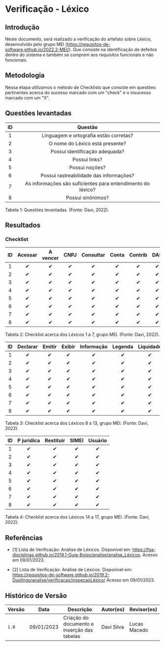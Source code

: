 # Verificação - Léxico

## Introdução

Neste documento, será realizado a verificação do artefato sobre Léxico, desenvolvido pelo grupo MEI (<https://requisitos-de-software.github.io/2022.2-MEI/>). Que consiste na identificação de defeitos dentro do sistema e também se cumprem aos requisitos funcionais e não funcionais.

## Metodologia

Nessa etapa utilizamos o método de Checklists que consiste em questões pertinentes acerca do sucesso marcado com um "check" e o insucesso marcado com um "X".

## Questões levantadas

| ID |                      Questão                      |
| :----: | :-----------------------------------------------: |
|   1    |     Linguagem e ortografia estão corretas?      |
|   2    | O nome do Léxico está presente? |
|   3    |      Possui identificação adequada?       |
|   4    |           Possui links?           |
|   5    |     Possui noções?      |
|   6    |     Possui rastreabilidade das informações?      |
|   7    |     As informações são suficientes para entendimento do léxico?      |
|   8    |     Possui sinônimos?      |
<p>
Tabela 1: Questões levantadas. (Fonte: Davi, 2022).
</p>

## Resultados

### Checklist

| ID |  Acessar | A vencer |CNPJ |Consultar |Conta |Contrib |DAS |
| :--: | :------: | :------: | :-----: | :-----: | :-----: | :-----: | :-----: |
|   1    | ✔ | ✔ | ✔ | ✔ | ✔ | ✔ | ✔ |
|   2    | ✔ | ✔ | ✔ | ✔ | ✔ | ✔ | ✔ |
|   3    | ✔ | ✔ | ✔ | ✔ | ✔ | ✔ | ✔ |
|   4    | ✔ | ✔ | ✔ | ✔ | ✔ | ✔ | ✔ |
|   5    | ✔ | ✔ | ✔ | ✔ | ✔ | ✔ | ✔ |
|   6    | ✔ | ✔ | ✔ | ✔ | ✔ | ✔ | ✔ |
|   7    | ✔ | ✔ | ✔ | ✔ | ✔ | ✔ | ✔ |
|   8    | ✔ | ✔ | ✔ | ✔ | ✔ | ✔ | ✔ |

<div>
<p>
Tabela 2: Checklist acerca dos Léxicos 1 a 7, grupo MEI. (Fonte: Davi, 2022).
</p>
</div>

| ID |  Declarar | Emitir |Exibir |Informação |Legenda |Liquidado |
| :--: | :------: | :------: | :-----: | :-----: | :-----: | :-----: |
|   1    | ✔ | ✔ | ✔ | ✔ | ✔ | ✔ |
|   2    | ✔ | ✔ | ✔ | ✔ | ✔ | ✔ |
|   3    | ✔ | ✔ | ✔ | ✔ | ✔ | ✔ |
|   4    | ✔ | ✔ | ✔ | ✔ | ✔ | ✔ |
|   5    | ✔ | ✔ | ✔ | ✔ | ✔ | ✔ |
|   6    | ✔ | ✔ | ✔ | ✔ | ✔ | ✔ |
|   7    | ✔ | ✔ | ✔ | ✔ | ✔ | ✔ |
|   8    | ✔ | ✔ | ✔ | ✔ | ✔ | ✔ |

<div>
<p>
Tabela 3: Checklist acerca dos Léxicos 8 a 13, grupo MEI. (Fonte: Davi, 2022).
</p>
</div>

| ID |  P jurídica | Restituir |SIMEI |Usuário |
| :--: | :------: | :------: | :-----: | :-----: |
|   1    | ✔ | ✔ | ✔ | ✔ |
|   2    | ✔ | ✔ | ✔ | ✔ |
|   3    | ✔ | ✔ | ✔ | ✔ |
|   4    | ✔ | ✔ | ✔ | ✔ |
|   5    | ✔ | ✔ | ✔ | ✔ |
|   6    | ✔ | ✔ | ✔ | ✔ |
|   7    | ✔ | ✔ | ✔ | ✔ |
|   8    | ✔ | ✔ | ✔ | ✔ |

<div>
<p>
Tabela 4: Checklist acerca dos Léxicos 14 a 17, grupo MEI. (Fonte: Davi, 2022).
</p>
</div>

## Referências

* [1] Lista de Verificação: Análise de Léxicos. Disponível em: <https://fga-disciplinas.github.io/2019.1-Guia-Bolso/analise/analise_Léxicos>. Acesso em 09/01/2023.

* [2] Lista de Verificação: Análise de Léxicos. Disponível em: <https://requisitos-de-software.github.io/2019.2-Duolingo/analise/verificacao/inspecaoLéxico/> Acesso em 09/01/2023.

## Histórico de Versão

| Versão | Data          | Descrição                          | Autor(es)     |  Revisor(es)  |
| ------ | ------------- | ---------------------------------- | ------------- | ------------- |
| `1.0`  | 09/01/2023 | Criação do documento e inserção das tabelas | Davi Silva | Lucas Macedo |
